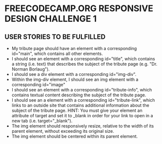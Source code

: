 # FREECODECAMP.ORG RESPONSIVE DESIGN CHALLENGE 1

## USER STORIES TO BE FULFILLED 

* My tribute page should have an element with a corresponding id="main", which contains all other elements.
* I should see an element with a corresponding id="title", which contains a string (i.e. text) that describes the subject of the tribute page (e.g. "Dr. Norman Borlaug").
* I should see a div element with a corresponding id="img-div".
* Within the img-div element, I should see an img element with a corresponding id="image"
* I should see an element with a corresponding id="tribute-info", which contains textual content describing the subject of the tribute page.
* I should see an a element with a corresponding id="tribute-link", which links to an outside site that contains additional information about the subject of the tribute page. HINT: You must give your element an attribute of target and set it to _blank in order for your link to open in a new tab (i.e. target="_blank").
* The img element should responsively resize, relative to the width of its parent element, without exceeding its original size.
* The img element should be centered within its parent element.
